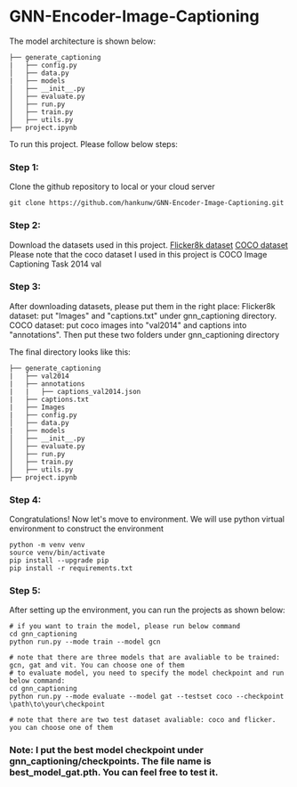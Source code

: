# GNN-Encoder-Image-Captioning

The model architecture is shown below: 
```
├── generate_captioning
|   ├── config.py
│   ├── data.py
|   ├── models
│   ├── __init__.py
│   ├── evaluate.py
│   ├── run.py 
│   ├── train.py 
│   ├── utils.py  
├── project.ipynb
```
To run this project. Please follow below steps: 
### Step 1: 
Clone the github repository to local or your cloud server
```
git clone https://github.com/hankunw/GNN-Encoder-Image-Captioning.git
```
### Step 2: 
Download the datasets used in this project. 
[Flicker8k dataset](https://www.kaggle.com/datasets/adityajn105/flickr8k)
[COCO dataset](https://www.kaggle.com/datasets/nikhil7280/coco-image-caption)
Please note that the coco dataset I used in this project is COCO Image Captioning Task 2014 val

### Step 3: 
After downloading datasets, please put them in the right place: 
Flicker8k dataset: put "Images" and "captions.txt" under gnn_captioning directory. 
COCO dataset: put coco images into "val2014" and captions into "annotations". Then put these two folders under gnn_captioning directory

The final directory looks like this: 
```
├── generate_captioning
|   ├── val2014
|   ├── annotations
|   |   ├── captions_val2014.json
|   ├── captions.txt
|   ├── Images
|   ├── config.py
│   ├── data.py
|   ├── models
│   ├── __init__.py
│   ├── evaluate.py
│   ├── run.py 
│   ├── train.py 
│   ├── utils.py  
├── project.ipynb
```

### Step 4: 
Congratulations! Now let's move to environment. We will use python virtual environment to construct the environment
```
python -m venv venv
source venv/bin/activate
pip install --upgrade pip
pip install -r requirements.txt

```
### Step 5: 
After setting up the environment, you can run the projects as shown below:
```
# if you want to train the model, please run below command
cd gnn_captioning
python run.py --mode train --model gcn 

# note that there are three models that are avaliable to be trained: gcn, gat and vit. You can choose one of them 
# to evaluate model, you need to specify the model checkpoint and run below command: 
cd gnn_captioning
python run.py --mode evaluate --model gat --testset coco --checkpoint \path\to\your\checkpoint

# note that there are two test dataset avaliable: coco and flicker. you can choose one of them
```
### Note: I put the best model checkpoint under gnn_captioning/checkpoints. The file name is best_model_gat.pth. You can feel free to test it. 